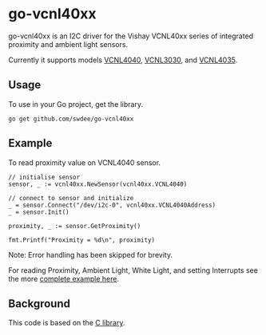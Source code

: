# go-vcnl40xx

go-vcnl40xx is an I2C driver for the Vishay VCNL40xx series of integrated
proximity and ambient light sensors.  

Currently it supports models [VCNL4040](https://www.vishay.com/docs/84274/vcnl4040.pdf), 
[VCNL3030](https://www.vishay.com/docs/84250/vcnl4030x01.pdf), and 
[VCNL4035](https://www.vishay.com/docs/84251/vcnl4035x01.pdf).


## Usage

To use in your Go project, get the library.
```
go get github.com/swdee/go-vcnl40xx
```

## Example

To read proximity value on VCNL4040 sensor.

```
// initialise sensor
sensor, _ := vcnl40xx.NewSensor(vcnl40xx.VCNL4040)

// connect to sensor and initialize
_ = sensor.Connect("/dev/i2c-0", vcnl40xx.VCNL4040Address)
_ = sensor.Init()

proximity, _ := sensor.GetProximity()

fmt.Printf("Proximity = %d\n", proximity)
```
Note: Error handling has been skipped for brevity.


For reading Proximity, Ambient Light, White Light, and setting Interrupts see 
the more [complete example here](example/main.go). 



## Background

This code is based on the [C library](https://github.com/sparkfun/SparkFun_VCNL4040_Arduino_Library).